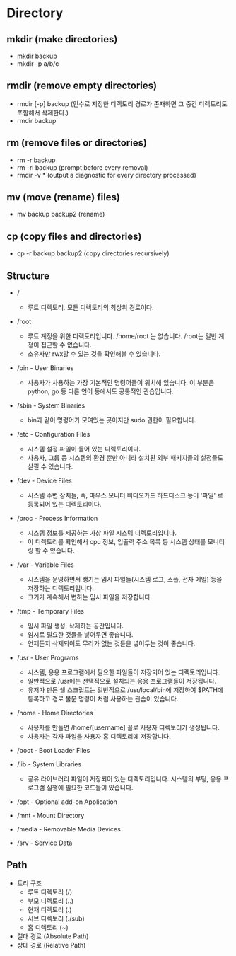 # Directory

## mkdir (make directories)

- mkdir backup
- mkdir -p a/b/c

## rmdir (remove empty directories)

- rmdir [-p] backup (인수로 지정한 디렉토리 경로가 존재하면 그 중간 디렉토리도 포함해서 삭제한다.)
- rmdir backup

## rm (remove files or directories)

- rm -r backup
- rm -ri backup (prompt before every removal)
- rmdir -v * (output a diagnostic for every directory processed)

## mv (move (rename) files)

- mv backup backup2 (rename)

## cp (copy files and directories)

- cp -r backup backup2 (copy directories recursively)

## Structure

- /
  - 루트 디렉토리. 모든 디렉토리의 최상위 경로이다.

- /root
  - 루트 계정을 위한 디렉토리입니다. /home/root 는 없습니다. /root는 일반 계정이 접근할 수 없습니다.
  - 소유자만 rwx할 수 있는 것을 확인해볼 수 있습니다.

- /bin - User Binaries
  - 사용자가 사용하는 가장 기본적인 명령어들이 위치해 있습니다. 이 부분은 python, go 등 다른 언어 등에서도 공통적인 관습입니다.

- /sbin - System Binaries
  - bin과 같이 명령어가 모여있는 곳이지만 sudo 권한이 필요합니다.

- /etc - Configuration Files
  - 시스템 설정 파일이 들어 있는 디렉토리이다.
  - 사용자, 그룹 등 시스템의 환경 뿐만 아니라 설치된 외부 패키지들의 설정들도 살필 수 있습니다.

- /dev - Device Files
  - 시스템 주변 장치들, 즉, 마우스 모니터 비디오카드 하드디스크 등이 '파일' 로 등록되어 있는 디렉토리이다.

- /proc - Process Information
  - 시스템 정보를 제공하는 가상 파일 시스템 디렉토리입니다.
  - 이 디렉토리를 확인해서 cpu 정보, 입출력 주소 목록 등 시스템 상태를 모니터링 할 수 있습니다.

- /var - Variable Files
  - 시스템을 운영하면서 생기는 임시 파일들(시스템 로그, 스풀, 전자 메일) 등을 저장하는 디렉토리입니다.
  - 크기가 계속해서 변하는 임시 파일을 저장합니다.

- /tmp - Temporary Files
  - 임시 파일 생성, 삭제하는 공간입니다.
  - 임시로 필요한 것들을 넣어두면 좋습니다.
  - 언제든지 삭제되어도 무리가 없는 것들을 넣어두는 것이 좋습니다.

- /usr - User Programs
  - 시스템, 응용 프로그램에서 필요한 파일들이 저장되어 있는 디렉토리입니다.
  - 일반적으로 /usr에는 선택적으로 설치되는 응용 프로그램들이 저장됩니다.
  - 유저가 만든 쉘 스크립트는 일반적으로 /usr/local/bin에 저장하여 $PATH에 등록하고 경로 불문 명령어 처럼 사용하는 관습이 있습니다.

- /home - Home Directories
  - 사용자를 만들면 /home/[username] 꼴로 사용자 디렉토리가 생성됩니다.
  - 사용자는 각자 파일을 사용자 홈 디렉토리에 저장합니다.

- /boot - Boot Loader Files

- /lib - System Libraries
  - 공유 라이브러리 파일이 저장되어 있는 디렉토리입니다. 시스템의 부팅, 응용 프로그램 실행에 필요한 코드들이 있습니다.

- /opt - Optional add-on Application

- /mnt - Mount Directory

- /media - Removable Media Devices

- /srv - Service Data

## Path

- 트리 구조
  - 루트 디렉토리 (/)
  - 부모 디렉토리 (..)
  - 현재 디렉토리 (.)
  - 서브 디렉토리 (./sub)
  - 홈 디렉토리 (~)
- 절대 경로 (Absolute Path)
- 상대 경로 (Relative Path)